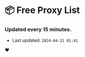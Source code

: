 # :package: Free Proxy List
### Updated every 15 minutes.

- Last updated: `2024-04-21 01:41`

:heart:
